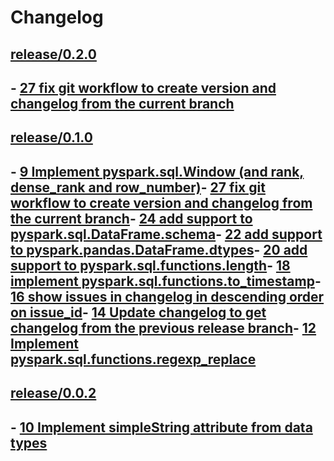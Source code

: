 Changelog
=========

<h2><a href="https://github.com/flypipe/sparkleframe/tree/release/0.2.0" target="_blank" rel="noopener noreferrer">release/0.2.0</a><h2>
- <a href="https://github.com/flypipe/sparkleframe/issues/27" target="_blank" rel="noopener noreferrer">27 fix git workflow to create version and changelog from the current branch</a>

<h2><a href="https://github.com/flypipe/sparkleframe/tree/release/0.1.0" target="_blank" rel="noopener noreferrer">release/0.1.0</a><h2>- <a href="https://github.com/flypipe/sparkleframe/issues/9" target="_blank" rel="noopener noreferrer">9 Implement pyspark.sql.Window (and rank, dense_rank and row_number)</a>- <a href="https://github.com/flypipe/sparkleframe/issues/27" target="_blank" rel="noopener noreferrer">27 fix git workflow to create version and changelog from the current branch</a>- <a href="https://github.com/flypipe/sparkleframe/issues/24" target="_blank" rel="noopener noreferrer">24 add support to pyspark.sql.DataFrame.schema</a>- <a href="https://github.com/flypipe/sparkleframe/issues/22" target="_blank" rel="noopener noreferrer">22 add support to pyspark.pandas.DataFrame.dtypes</a>- <a href="https://github.com/flypipe/sparkleframe/issues/20" target="_blank" rel="noopener noreferrer">20 add support to pyspark.sql.functions.length</a>- <a href="https://github.com/flypipe/sparkleframe/issues/18" target="_blank" rel="noopener noreferrer">18 implement pyspark.sql.functions.to_timestamp</a>- <a href="https://github.com/flypipe/sparkleframe/issues/16" target="_blank" rel="noopener noreferrer">16 show issues in changelog in descending order on issue_id</a>- <a href="https://github.com/flypipe/sparkleframe/issues/14" target="_blank" rel="noopener noreferrer">14 Update changelog to get changelog from the previous release branch</a>- <a href="https://github.com/flypipe/sparkleframe/issues/12" target="_blank" rel="noopener noreferrer">12 Implement pyspark.sql.functions.regexp_replace</a>

<h2><a href="https://github.com/flypipe/sparkleframe/tree/release/0.0.2" target="_blank" rel="noopener noreferrer">release/0.0.2</a><h2>- <a href="https://github.com/flypipe/sparkleframe/issues/10" target="_blank" rel="noopener noreferrer">10 Implement simpleString attribute from data types</a>